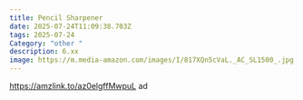 ```yaml
---
title: Pencil Sharpener
date: 2025-07-24T11:09:38.703Z
tags: 2025-07-24
Category: "other "
description: 6.xx
image: https://m.media-amazon.com/images/I/817XQn5cVaL._AC_SL1500_.jpg
---
```

https://amzlink.to/az0elgffMwpuL ad